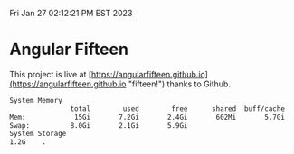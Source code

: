 Fri Jan 27 02:12:21 PM EST 2023

# Angular Fifteen


This project is live at [https://angularfifteen.github.io](https://angularfifteen.github.io "fifteen!") thanks to Github.

```bash
System Memory
               total        used        free      shared  buff/cache   available
Mem:            15Gi       7.2Gi       2.4Gi       602Mi       5.7Gi       7.1Gi
Swap:          8.0Gi       2.1Gi       5.9Gi
System Storage
1.2G	.
